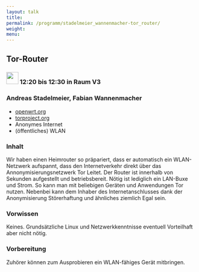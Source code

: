 ```yaml
---
layout: talk
title:
permalink: /programm/stadelmeier_wannenmacher-tor_router/
weight: 
menu:
---
```

## Tor-Router

### <img height = "32" src="../../images/lightning.svg"> 12:20 bis 12:30 in Raum V3

### Andreas&nbsp;Stadelmeier,&nbsp;Fabian&nbsp;Wannenmacher

- <a href="https://openwrt.org" target="_blank">openwrt.org</a>
- <a href="https://torproject.org" target="_blank">torproject.org</a>
- Anonymes Internet
- (öffentliches) WLAN

### Inhalt

Wir haben einen Heimrouter so präpariert, dass er automatisch ein WLAN-
Netzwerk aufspannt, dass den Internetverkehr direkt über das
Annonymisierungsnetzwerk Tor Leitet.
Der Router ist innerhalb von Sekunden aufgestellt und betriebsbereit. Nötig
ist lediglich ein LAN-Buxe und Strom.
So kann man mit beliebigen Geräten und Anwendungen Tor nutzen.
Nebenbei kann dem Inhaber des Internetanschlusses dank der Anonymisierung
Störerhaftung und ähnliches ziemlich Egal sein.

### Vorwissen

Keines. Grundsätzliche Linux und Netzwerkkenntnisse eventuell Vorteilhaft aber nicht nötig.

### Vorbereitung

Zuhörer können zum Ausprobieren ein WLAN-fähiges Gerät mitbringen.
